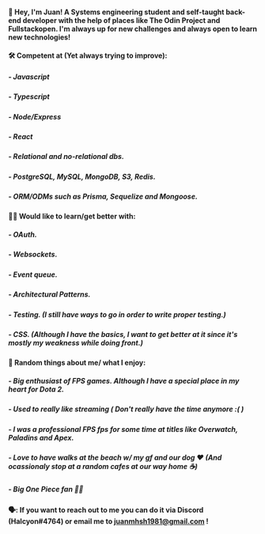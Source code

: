 #### 👋 Hey, I'm Juan! A Systems engineering student and self-taught back-end developer with the help of places like The Odin Project and Fullstackopen. I'm always up for new challenges and always open to learn new technologies! 


#### :hammer_and_wrench: Competent at (Yet always trying to improve):

##### - Javascript
##### - Typescript
##### - Node/Express
##### - React
##### - Relational and no-relational dbs.
##### - PostgreSQL, MySQL, MongoDB, S3, Redis.
##### - ORM/ODMs such as Prisma, Sequelize and Mongoose.


#### :technologist: Would like to learn/get better with:

##### - OAuth.
##### - Websockets.
##### - Event queue.
##### - Architectural Patterns.
##### - Testing. (I still have ways to go in order to write proper testing.)
##### - CSS. (Although I have the basics, I want to get better at it since it's mostly my weakness while doing front.)


#### :raised_hands: Random things about me/ what I enjoy:

##### - Big enthusiast of FPS games. Although I have a special place in my heart for Dota 2.
##### - Used to really like streaming ( Don't really have the time anymore :( )
##### - I was a professional FPS fps for some time at titles like Overwatch, Paladins and Apex.
##### - Love to have walks at the beach w/ my gf and our dog :heart: (And ocassionaly stop at a random cafes at our way home :coffee:)
##### - Big One Piece fan 🏴‍☠️


#### 🗣️: If you want to reach out to me you can do it via Discord (Halcyon#4764) or email me to juanmhsh1981@gmail.com !
